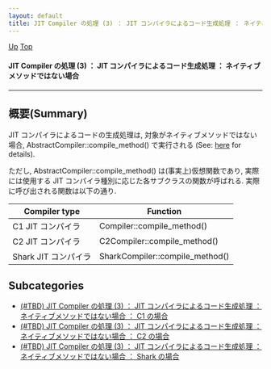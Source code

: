 ```yaml
---
layout: default
title: JIT Compiler の処理 (3) ： JIT コンパイラによるコード生成処理 ： ネイティブメソッドではない場合
---
```

[Up](no-wa6OPxh.html) [Top](../index.html)

#### JIT Compiler の処理 (3) ： JIT コンパイラによるコード生成処理 ： ネイティブメソッドではない場合

--- 
## 概要(Summary)
JIT コンパイラによるコードの生成処理は, 対象がネイティブメソッドではない場合,
AbstractCompiler::compile_method() で実行される (See: [here](nobV3Ayv16.html) for details).

ただし, AbstractCompiler::compile_method() は(事実上)仮想関数であり,
実際には使用する JIT コンパイラ種別に応じた各サブクラスの関数が呼ばれる.
実際に呼び出される関数は以下の通り.

<!-- Turn-ON: (turn-on-orgtbl), Turn-OFF: (orgtbl-mode -1) -->
<!-- BEGIN RECEIVE ORGTBL table1098135C -->
| Compiler type | Function |
|---|---|
| C1 JIT コンパイラ | Compiler::compile_method() |
| C2 JIT コンパイラ | C2Compiler::compile_method() |
| Shark JIT コンパイラ | SharkCompiler::compile_method() |
<!-- END RECEIVE ORGTBL table1098135C -->

<!-- 
#+ORGTBL: SEND table1098135C orgtbl-to-gfm :no-escape t
| Compiler type        | Function                        |
|----------------------+---------------------------------|
| C1 JIT コンパイラ    | Compiler::compile_method()      |
| C2 JIT コンパイラ    | C2Compiler::compile_method()    |
| Shark JIT コンパイラ | SharkCompiler::compile_method() |
-->




## Subcategories
* [(#TBD) JIT Compiler の処理 (3) ： JIT コンパイラによるコード生成処理 ： ネイティブメソッドではない場合 ： C1 の場合](noWKg0YPu8.html)
* [(#TBD) JIT Compiler の処理 (3) ： JIT コンパイラによるコード生成処理 ： ネイティブメソッドではない場合 ： C2 の場合](noo7BHeg-E.html)
* [(#TBD) JIT Compiler の処理 (3) ： JIT コンパイラによるコード生成処理 ： ネイティブメソッドではない場合 ： Shark の場合](noiIylqdKX.html)



